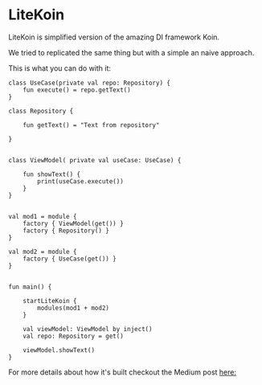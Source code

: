 # LiteKoin

LiteKoin is simplified version of the amazing DI framework Koin.

We tried to replicated the same thing but with a simple an naive approach.

This is what you can do with it:

```
class UseCase(private val repo: Repository) {
    fun execute() = repo.getText()
}

class Repository {

    fun getText() = "Text from repository"

}


class ViewModel( private val useCase: UseCase) {

    fun showText() {
        print(useCase.execute())
    }
}


val mod1 = module {
    factory { ViewModel(get()) }
    factory { Repository() }
}

val mod2 = module {
    factory { UseCase(get()) }
}


fun main() {

    startLiteKoin {
        modules(mod1 + mod2)
    }

    val viewModel: ViewModel by inject()
    val repo: Repository = get()

    viewModel.showText()
}

```

For more details about how it's built checkout the Medium post [here:](https://martinfowler.com/eaaDev/PassiveScreen.html)
